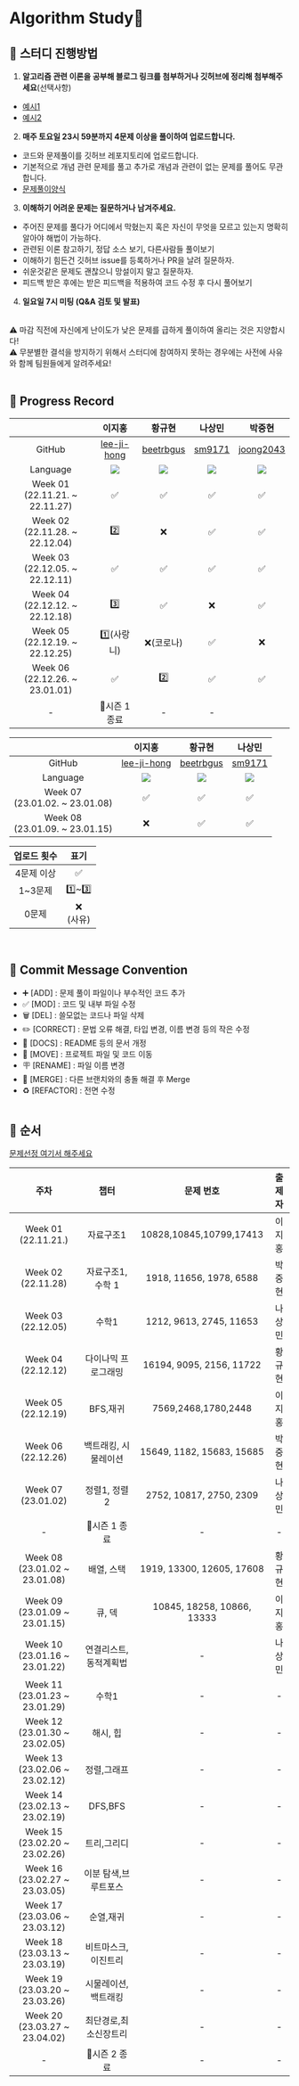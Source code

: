 # Algorithm Study📝

## 📍 스터디 진행방법
1. <b>알고리즘 관련 이론을 공부해 블로그 링크를 첨부하거나 깃허브에 정리해 첨부해주세요</b>(선택사항)
  - [예시1](https://gmlwjd9405.github.io/2018/05/06/algorithm-bubble-sort.html )
  - [예시2](https://github.com/AlgorismTest/coding-test-study/tree/main/%EC%9D%B4%EC%A7%80%ED%99%8D/%EA%B0%9C%EB%85%90%EC%A0%95%EB%A6%AC/1%EC%A3%BC%EC%B0%A8)

2. <b>매주 토요일 23시 59분까지 <b>4문제</b> 이상을 풀이하여 업로드합니다.</b>
  - 코드와 문제풀이를 깃허브 레포지토리에 업로드합니다. 
  - 기본적으로 개념 관련 문제를 풀고 추가로 개념과 관련이 없는 문제를 풀어도 무관합니다.
  - [문제풀이양식](https://github.com/AlgorismTest/coding-test-study/blob/main/solution%20template.md)
  
3. <b>이해하기 어려운 문제는 질문하거나 남겨주세요.</b>
  - 주어진 문제를 풀다가 어디에서 막혔는지 혹은 자신이 무엇을 모르고 있는지 명확히 알아야 해법이 가능하다.
  - 관련된 이론 참고하기, 정답 소스 보기, 다른사람들 풀이보기
  - 이해하기 힘든건 깃허브 issue를 등록하거나 PR을 날려 질문하자.
  - 쉬운것같은 문제도 괜찮으니 망설이지 말고 질문하자.
  - 피드백 받은 후에는 받은 피드백을 적용하여 코드 수정 후 다시 풀어보기
  
4. <b>일요일 7시 미팅 (Q&A 검토 및 발표)</b>
</br>
⚠️ 마감 직전에 자신에게 난이도가 낮은 문제를 급하게 풀이하여 올리는 것은 지양합시다!</br>
⚠️ 무분별한 결석을 방지하기 위해서 스터디에 참여하지 못하는 경우에는 사전에 사유와 함께 팀원들에게 알려주세요!
<br></br>

## 📍 Progress Record
| | 이지홍 | 황규현 | 나상민 | 박중현 |
|:---:|:---:|:---:|:---:|:---:|
| GitHub | [lee-ji-hong](https://github.com/lee-ji-hong) | [beetrbgus](https://github.com/beetrbgus) | [sm9171](https://github.com/sm9171) |                       [joong2043](https://github.com/joong2043) |
| Language | <img src="https://img.shields.io/badge/Javascript-yellow?style=for-the-badge-square&logo=Javascript&logoColor=F7DF1E"/> | <img src="https://img.shields.io/badge/Java-007396?style=flat-square&logo=Java&logoColor=white"/> | <img src="https://img.shields.io/badge/Java-007396?style=flat-square&logo=Java&logoColor=white"/> | <img src="https://img.shields.io/badge/Java-007396?style=flat-square&logo=Java&logoColor=white"/> |
| Week 01</br>(22.11.21. ~ 22.11.27) | ✅ | ✅ | ✅ | ✅ |
| Week 02</br>(22.11.28. ~ 22.12.04) | 2️⃣ | ❌ | ✅ | ✅ |
| Week 03</br>(22.12.05. ~ 22.12.11) | ✅ | ✅ | ✅ | ✅ |
| Week 04</br>(22.12.12. ~ 22.12.18) | 3️⃣ | ✅ | ❌ | ✅ |
| Week 05</br>(22.12.19. ~ 22.12.25) | 1️⃣(사랑니) | ❌(코로나) | ✅ | ❌ |
| Week 06</br>(22.12.26. ~ 23.01.01) | ✅ | 2️⃣ | ✅ | ✅ |
| - | 🎊시즌 1 종료 | - | - |

| | 이지홍 | 황규현 | 나상민 |
|:---:|:---:|:---:|:---:|
| GitHub | [lee-ji-hong](https://github.com/lee-ji-hong) | [beetrbgus](https://github.com/beetrbgus) | [sm9171](https://github.com/sm9171) |                       
| Language | <img src="https://img.shields.io/badge/Javascript-yellow?style=for-the-badge-square&logo=Javascript&logoColor=F7DF1E"/> | <img src="https://img.shields.io/badge/Java-007396?style=flat-square&logo=Java&logoColor=white"/> | <img src="https://img.shields.io/badge/Java-007396?style=flat-square&logo=Java&logoColor=white"/> |
| Week 07</br>(23.01.02. ~ 23.01.08) | ✅ | ✅ | ✅|
| Week 08</br>(23.01.09. ~ 23.01.15) | ❌ | ✅ | ✅ |

| 업로드 횟수 | 표기 |
| :---: | :---: |
| 4문제 이상 | ✅ |
| 1~3문제 | 1️⃣~3️⃣ |
| 0문제 | ❌ <br/>(사유) |

<br>

## 📍 Commit Message Convention
- ➕ [ADD] : 문제 풀이 파일이나 부수적인 코드 추가
- ✅ [MOD] : 코드 및 내부 파일 수정
- 🗑 [DEL] : 쓸모없는 코드나 파일 삭제
- ✏️ [CORRECT] : 문법 오류 해결, 타입 변경, 이름 변경 등의 작은 수정
- 📄 [DOCS] : README 등의 문서 개정
- 🚚 [MOVE] : 프로젝트 파일 및 코드 이동
- 🪧 [RENAME] : 파일 이름 변경
- 🔀 [MERGE] : 다른 브랜치와의 충돌 해결 후 Merge
- ♻️ [REFACTOR] : 전면 수정
<br></br>

## 📍 순서

[문제선정 여기서 해주세요](https://github.com/encrypted-def/basic-algo-lecture/blob/master/workbook.md)

| 주차 | 챕터 | 문제 번호 | 출제자 |
| :---: | :---: | :---: | :---: |
| Week 01</br>(22.11.21.) | 자료구조1 | 10828,10845,10799,17413 | 이지홍 |
| Week 02</br>(22.11.28) | 자료구조1, 수학 1| 1918, 11656, 1978, 6588 | 박중현 |
| Week 03</br>(22.12.05) | 수학1 | 1212, 9613, 2745, 11653 | 나상민 |
| Week 04</br>(22.12.12) | 다이나믹 프로그래밍 | 16194, 9095, 2156, 11722 | 황규현 |
| Week 05</br>(22.12.19) | BFS,재귀 | 7569,2468,1780,2448 | 이지홍 |
| Week 06</br>(22.12.26) | 백트래킹, 시물레이션 | 15649, 1182, 15683, 15685 | 박중현 |
| Week 07</br>(23.01.02) | 정렬1, 정렬2 | 2752, 10817, 2750, 2309  | 나상민 |
| - | 🎊시즌 1 종료 | - | - |
| Week 08</br>(23.01.02 ~ 23.01.08) | 배열, 스택 | 1919, 13300, 12605, 17608 | 황규현 |
| Week 09</br>(23.01.09 ~ 23.01.15) | 큐, 덱 | 10845, 18258, 10866, 13333 | 이지홍 |
| Week 10</br>(23.01.16 ~ 23.01.22) | 연결리스트,동적계획법 | - | 나상민 |
| Week 11</br>(23.01.23 ~ 23.01.29) | 수학1 | - | - |
| Week 12</br>(23.01.30 ~ 23.02.05) | 해시, 힙 | - | - |
| Week 13</br>(23.02.06 ~ 23.02.12) | 정렬,그래프 | - | - |
| Week 14</br>(23.02.13 ~ 23.02.19) | DFS,BFS | - | - |
| Week 15</br>(23.02.20 ~ 23.02.26) | 트리,그리디 | - | - |
| Week 16</br>(23.02.27 ~ 23.03.05) | 이분 탐색,브루트포스 | - | - |
| Week 17</br>(23.03.06 ~ 23.03.12) | 순열,재귀 | - | - |
| Week 18</br>(23.03.13 ~ 23.03.19) | 비트마스크,이진트리 | - | - |
| Week 19</br>(23.03.20 ~ 23.03.26) | 시물레이션,백트래킹 | - | - |
| Week 20</br>(23.03.27 ~ 23.04.02) | 최단경로,최소신장트리 | - | - |
| - | 🎊시즌 2 종료 | - | - |





